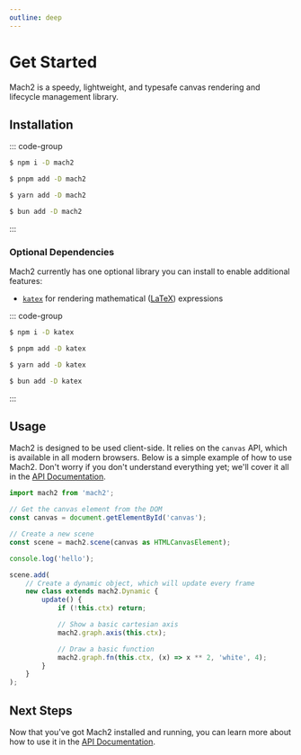 ```yaml
---
outline: deep
---
```


# Get Started

Mach2 is a speedy, lightweight, and typesafe canvas rendering and lifecycle management library.

## Installation
::: code-group

```sh [npm]
$ npm i -D mach2
```

```sh [pnpm]
$ pnpm add -D mach2
```

```sh [yarn]
$ yarn add -D mach2
```

```sh [bun]
$ bun add -D mach2
```

:::

### Optional Dependencies

Mach2 currently has one optional library you can install to enable additional features:

- [`katex`](https://katex.org) for rendering mathematical ([LaTeX](https://en.wikipedia.org/wiki/LaTeX)) expressions

::: code-group

```sh [npm]
$ npm i -D katex
```

```sh [pnpm]
$ pnpm add -D katex
```

```sh [yarn]
$ yarn add -D katex
```

```sh [bun]
$ bun add -D katex
```

:::

## Usage

Mach2 is designed to be used client-side. It relies on the `canvas` API, which is available in all modern browsers. Below is a simple example of how to use Mach2. Don't worry if you don't understand everything yet; we'll cover it all in the [API Documentation](/intro/basics).

```ts twoslash 
import mach2 from 'mach2';

// Get the canvas element from the DOM
const canvas = document.getElementById('canvas');

// Create a new scene
const scene = mach2.scene(canvas as HTMLCanvasElement);

console.log('hello');

scene.add(
    // Create a dynamic object, which will update every frame
    new class extends mach2.Dynamic {
        update() {
            if (!this.ctx) return;

            // Show a basic cartesian axis
            mach2.graph.axis(this.ctx);

            // Draw a basic function
            mach2.graph.fn(this.ctx, (x) => x ** 2, 'white', 4);
        }
    }
);
```

<div class="canvas">
    <canvas class="mach2" id="example1"></canvas>
</div>

<script>
    import mach2 from 'mach2';

    // vue will await this script, so we need to async load the canvas
    setTimeout(() => {
        const canvas = document.getElementById('example1');

        if (canvas) {
            const scene = mach2.scene(canvas);

            scene.add(
                new class extends mach2.Dynamic {
                    update() {
                        mach2.graph.axis(this.ctx)
                        mach2.graph.fn(this.ctx, (x) => x ** 2, 'white', 4)
                    }
                }
            );

            scene.start();
        } else {
            console.error('Canvas element not found');
        }
    }, 0)
</script>

## Next Steps

Now that you've got Mach2 installed and running, you can learn more about how to use it in the [API Documentation](/intro/basics).